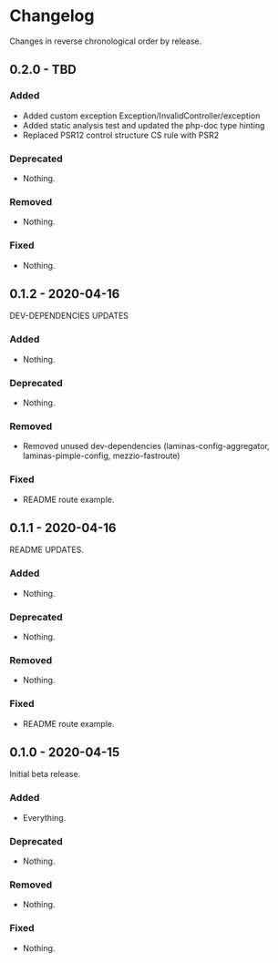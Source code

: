 # Changelog

Changes in reverse chronological order by release.


## 0.2.0 - TBD

### Added

- Added custom exception Exception/InvalidController/exception
- Added static analysis test and updated the php-doc type hinting
- Replaced PSR12 control structure CS rule with PSR2

### Deprecated

- Nothing.

### Removed

- Nothing.

### Fixed

- Nothing.


## 0.1.2 - 2020-04-16

DEV-DEPENDENCIES UPDATES

### Added

- Nothing.

### Deprecated

- Nothing.

### Removed

- Removed unused dev-dependencies (laminas-config-aggregator, laminas-pimple-config, mezzio-fastroute)

### Fixed

- README route example.


## 0.1.1 - 2020-04-16

README UPDATES.

### Added

- Nothing.

### Deprecated

- Nothing.

### Removed

- Nothing.

### Fixed

- README route example.


## 0.1.0 - 2020-04-15

Initial beta release.

### Added

- Everything.

### Deprecated

- Nothing.

### Removed

- Nothing.

### Fixed

- Nothing.
